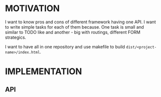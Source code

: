 # MOTIVATION

I want to know pros and cons of different framework having one API.
I want to write simple tasks for each of them because.
One task is small and similar to TODO like and another - big with routings, different FORM strategics.

I want to have all in one repository and use makefile to build `dist/<project-name>/index.html`.

# IMPLEMENTATION

## API

<!-- API documentation -->
